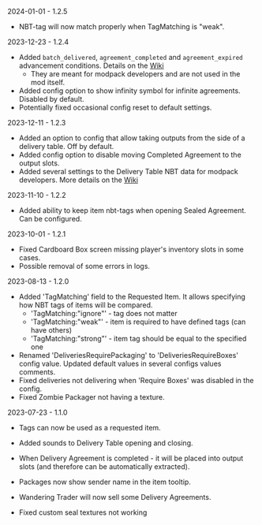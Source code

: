 2024-01-01 - 1.2.5
- NBT-tag will now match properly when TagMatching is "weak".

2023-12-23 - 1.2.4
- Added `batch_delivered`, `agreement_completed` and `agreement_expired` advancement conditions. Details on the [Wiki](https://github.com/mortuusars/Wares/wiki)
  - They are meant for modpack developers and are not used in the mod itself.
- Added config option to show infinity symbol for infinite agreements. Disabled by default.
- Potentially fixed occasional config reset to default settings. 

2023-12-11 - 1.2.3
- Added an option to config that allow taking outputs from the side of a delivery table. Off by default.
- Added config option to disable moving Completed Agreement to the output slots.
- Added several settings to the Delivery Table NBT data for modpack developers. More details on the [Wiki](https://github.com/mortuusars/Wares/wiki/Delivery-Table)

2023-11-10 - 1.2.2
- Added ability to keep item nbt-tags when opening Sealed Agreement. Can be configured.

2023-10-01 - 1.2.1
- Fixed Cardboard Box screen missing player's inventory slots in some cases.  
- Possible removal of some errors in logs.

2023-08-13 - 1.2.0
- Added 'TagMatching' field to the Requested Item. It allows specifying how NBT tags of items will be compared.
  - 'TagMatching:"ignore"' - tag does not matter
  - 'TagMatching:"weak"' - item is required to have defined tags (can have others)
  - 'TagMatching:"strong"' - item tag should be equal to the specified one
- Renamed 'DeliveriesRequirePackaging' to 'DeliveriesRequireBoxes' config value. Updated default values in several configs values comments.
- Fixed deliveries not delivering when 'Require Boxes' was disabled in the config.
- Fixed Zombie Packager not having a texture.

2023-07-23 - 1.1.0
- Tags can now be used as a requested item.
- Added sounds to Delivery Table opening and closing.
- When Delivery Agreement is completed - it will be placed into output slots (and therefore can be automatically extracted).
- Packages now show sender name in the item tooltip.
- Wandering Trader will now sell some Delivery Agreements.

- Fixed custom seal textures not working
